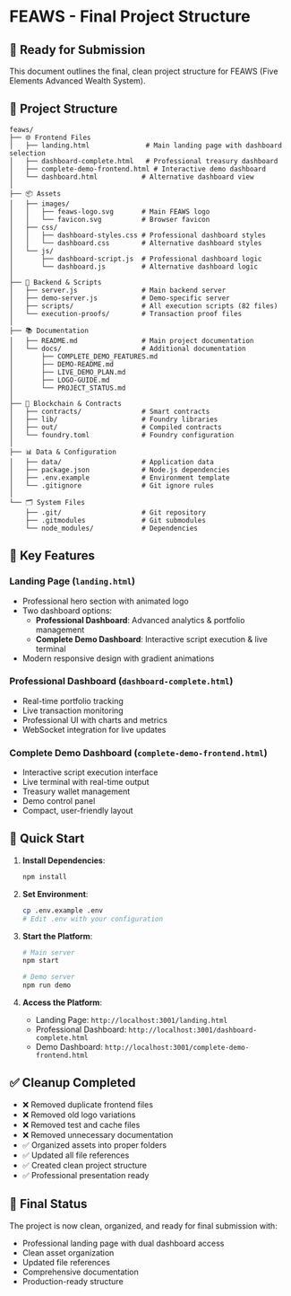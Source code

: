 # FEAWS - Final Project Structure

## 🚀 **Ready for Submission**

This document outlines the final, clean project structure for FEAWS (Five Elements Advanced Wealth System).

## 📁 **Project Structure**

```
feaws/
├── 🌐 Frontend Files
│   ├── landing.html              # Main landing page with dashboard selection
│   ├── dashboard-complete.html   # Professional treasury dashboard
│   ├── complete-demo-frontend.html # Interactive demo dashboard
│   └── dashboard.html           # Alternative dashboard view
│
├── 📦 Assets
│   ├── images/
│   │   ├── feaws-logo.svg       # Main FEAWS logo
│   │   └── favicon.svg          # Browser favicon
│   ├── css/
│   │   ├── dashboard-styles.css # Professional dashboard styles
│   │   └── dashboard.css        # Alternative dashboard styles
│   └── js/
│       ├── dashboard-script.js  # Professional dashboard logic
│       └── dashboard.js         # Alternative dashboard logic
│
├── 🔧 Backend & Scripts
│   ├── server.js                # Main backend server
│   ├── demo-server.js           # Demo-specific server
│   ├── scripts/                 # All execution scripts (82 files)
│   └── execution-proofs/        # Transaction proof files
│
├── 📚 Documentation
│   ├── README.md                # Main project documentation
│   └── docs/                    # Additional documentation
│       ├── COMPLETE_DEMO_FEATURES.md
│       ├── DEMO-README.md
│       ├── LIVE_DEMO_PLAN.md
│       ├── LOGO-GUIDE.md
│       └── PROJECT_STATUS.md
│
├── 🔗 Blockchain & Contracts
│   ├── contracts/               # Smart contracts
│   ├── lib/                     # Foundry libraries
│   ├── out/                     # Compiled contracts
│   └── foundry.toml             # Foundry configuration
│
├── 📊 Data & Configuration
│   ├── data/                    # Application data
│   ├── package.json             # Node.js dependencies
│   ├── .env.example             # Environment template
│   └── .gitignore               # Git ignore rules
│
└── 🗂️ System Files
    ├── .git/                    # Git repository
    ├── .gitmodules              # Git submodules
    └── node_modules/            # Dependencies
```

## 🎯 **Key Features**

### **Landing Page** (`landing.html`)
- Professional hero section with animated logo
- Two dashboard options:
  - **Professional Dashboard**: Advanced analytics & portfolio management
  - **Complete Demo Dashboard**: Interactive script execution & live terminal
- Modern responsive design with gradient animations

### **Professional Dashboard** (`dashboard-complete.html`)
- Real-time portfolio tracking
- Live transaction monitoring
- Professional UI with charts and metrics
- WebSocket integration for live updates

### **Complete Demo Dashboard** (`complete-demo-frontend.html`)
- Interactive script execution interface
- Live terminal with real-time output
- Treasury wallet management
- Demo control panel
- Compact, user-friendly layout

## 🚀 **Quick Start**

1. **Install Dependencies**:
   ```bash
   npm install
   ```

2. **Set Environment**:
   ```bash
   cp .env.example .env
   # Edit .env with your configuration
   ```

3. **Start the Platform**:
   ```bash
   # Main server
   npm start
   
   # Demo server
   npm run demo
   ```

4. **Access the Platform**:
   - Landing Page: `http://localhost:3001/landing.html`
   - Professional Dashboard: `http://localhost:3001/dashboard-complete.html`
   - Demo Dashboard: `http://localhost:3001/complete-demo-frontend.html`

## ✅ **Cleanup Completed**

- ❌ Removed duplicate frontend files
- ❌ Removed old logo variations
- ❌ Removed test and cache files
- ❌ Removed unnecessary documentation
- ✅ Organized assets into proper folders
- ✅ Updated all file references
- ✅ Created clean project structure
- ✅ Professional presentation ready

## 🎉 **Final Status**

The project is now clean, organized, and ready for final submission with:
- Professional landing page with dual dashboard access
- Clean asset organization
- Updated file references
- Comprehensive documentation
- Production-ready structure
